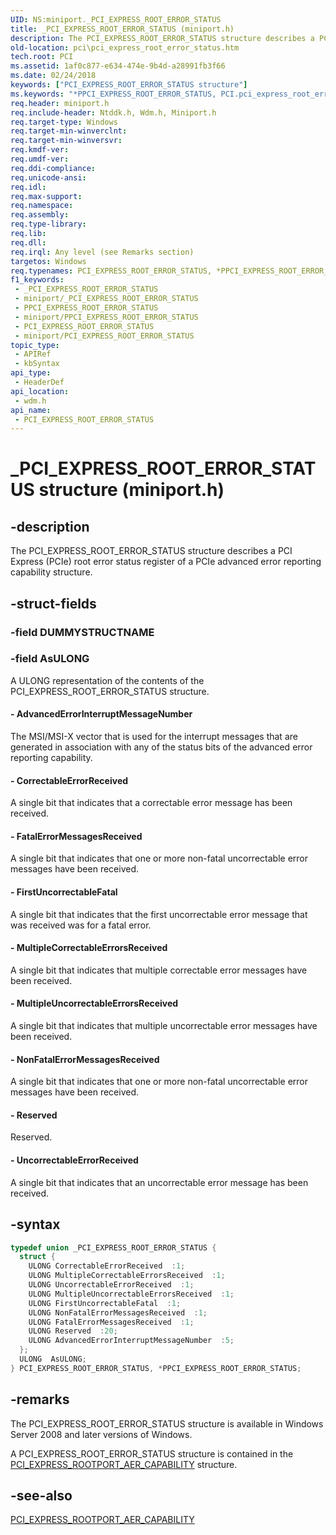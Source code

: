 ```yaml
---
UID: NS:miniport._PCI_EXPRESS_ROOT_ERROR_STATUS
title: _PCI_EXPRESS_ROOT_ERROR_STATUS (miniport.h)
description: The PCI_EXPRESS_ROOT_ERROR_STATUS structure describes a PCI Express (PCIe) root error status register of a PCIe advanced error reporting capability structure.
old-location: pci\pci_express_root_error_status.htm
tech.root: PCI
ms.assetid: 1af0c877-e634-474e-9b4d-a28991fb3f66
ms.date: 02/24/2018
keywords: ["PCI_EXPRESS_ROOT_ERROR_STATUS structure"]
ms.keywords: "*PPCI_EXPRESS_ROOT_ERROR_STATUS, PCI.pci_express_root_error_status, PCI_EXPRESS_ROOT_ERROR_STATUS, PCI_EXPRESS_ROOT_ERROR_STATUS union [Buses], PPCI_EXPRESS_ROOT_ERROR_STATUS, PPCI_EXPRESS_ROOT_ERROR_STATUS union pointer [Buses], _PCI_EXPRESS_ROOT_ERROR_STATUS, pci_struct_8b730780-dc4a-4873-8efd-fb6df47f7c8f.xml, wdm/PCI_EXPRESS_ROOT_ERROR_STATUS, wdm/PPCI_EXPRESS_ROOT_ERROR_STATUS"
req.header: miniport.h
req.include-header: Ntddk.h, Wdm.h, Miniport.h
req.target-type: Windows
req.target-min-winverclnt: 
req.target-min-winversvr: 
req.kmdf-ver: 
req.umdf-ver: 
req.ddi-compliance: 
req.unicode-ansi: 
req.idl: 
req.max-support: 
req.namespace: 
req.assembly: 
req.type-library: 
req.lib: 
req.dll: 
req.irql: Any level (see Remarks section)
targetos: Windows
req.typenames: PCI_EXPRESS_ROOT_ERROR_STATUS, *PPCI_EXPRESS_ROOT_ERROR_STATUS
f1_keywords:
 - _PCI_EXPRESS_ROOT_ERROR_STATUS
 - miniport/_PCI_EXPRESS_ROOT_ERROR_STATUS
 - PPCI_EXPRESS_ROOT_ERROR_STATUS
 - miniport/PPCI_EXPRESS_ROOT_ERROR_STATUS
 - PCI_EXPRESS_ROOT_ERROR_STATUS
 - miniport/PCI_EXPRESS_ROOT_ERROR_STATUS
topic_type:
 - APIRef
 - kbSyntax
api_type:
 - HeaderDef
api_location:
 - wdm.h
api_name:
 - PCI_EXPRESS_ROOT_ERROR_STATUS
---
```


# _PCI_EXPRESS_ROOT_ERROR_STATUS structure (miniport.h)


## -description

The PCI_EXPRESS_ROOT_ERROR_STATUS structure describes a PCI Express (PCIe) root error status register of a PCIe advanced error reporting capability structure.

## -struct-fields

### -field DUMMYSTRUCTNAME

### -field AsULONG

A ULONG representation of the contents of the PCI_EXPRESS_ROOT_ERROR_STATUS structure.


#### - AdvancedErrorInterruptMessageNumber

The MSI/MSI-X vector that is used for the interrupt messages that are generated in association with any of the status bits of the advanced error reporting capability.


#### - CorrectableErrorReceived

A single bit that indicates that a correctable error message has been received.


#### - FatalErrorMessagesReceived

A single bit that indicates that one or more non-fatal uncorrectable error messages have been received.


#### - FirstUncorrectableFatal

A single bit that indicates that the first uncorrectable error message that was received was for a fatal error.


#### - MultipleCorrectableErrorsReceived

A single bit that indicates that multiple correctable error messages have been received.


#### - MultipleUncorrectableErrorsReceived

A single bit that indicates that multiple uncorrectable error messages have been received.


#### - NonFatalErrorMessagesReceived

A single bit that indicates that one or more non-fatal uncorrectable error messages have been received.


#### - Reserved

Reserved.


#### - UncorrectableErrorReceived

A single bit that indicates that an uncorrectable error message has been received.

## -syntax

```cpp
typedef union _PCI_EXPRESS_ROOT_ERROR_STATUS {
  struct {
    ULONG CorrectableErrorReceived  :1;
    ULONG MultipleCorrectableErrorsReceived  :1;
    ULONG UncorrectableErrorReceived  :1;
    ULONG MultipleUncorrectableErrorsReceived  :1;
    ULONG FirstUncorrectableFatal  :1;
    ULONG NonFatalErrorMessagesReceived  :1;
    ULONG FatalErrorMessagesReceived  :1;
    ULONG Reserved  :20;
    ULONG AdvancedErrorInterruptMessageNumber  :5;
  };
  ULONG  AsULONG;
} PCI_EXPRESS_ROOT_ERROR_STATUS, *PPCI_EXPRESS_ROOT_ERROR_STATUS;
```

## -remarks

The PCI_EXPRESS_ROOT_ERROR_STATUS structure is available in Windows Server 2008 and later versions of Windows.

A PCI_EXPRESS_ROOT_ERROR_STATUS structure is contained in the <a href="https://docs.microsoft.com/windows-hardware/drivers/ddi/wdm/ns-wdm-_pci_express_rootport_aer_capability">PCI_EXPRESS_ROOTPORT_AER_CAPABILITY</a> structure.

## -see-also

<a href="https://docs.microsoft.com/windows-hardware/drivers/ddi/wdm/ns-wdm-_pci_express_rootport_aer_capability">PCI_EXPRESS_ROOTPORT_AER_CAPABILITY</a>

